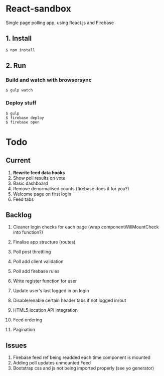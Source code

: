 # React-sandbox
Single page polling app, using React.js and Firebase

## 1. Install

```bash
$ npm install
```

## 2. Run

### Build and watch with browsersync
```
$ gulp watch 
```

### Deploy stuff
```
$ gulp
$ firebase deploy
$ firebase open
```

# Todo

## Current

1. **Rewrite feed data hooks**
1. Show poll results on vote
1. Basic dashboard
1. Remove denormalised counts (firebase does it for you?)
1. Welcome page on first login
1. Feed tabs

## Backlog

1. Cleaner login checks for each page (wrap componentWillMountCheck into function?)

1. Finalise app structure (routes)

1. Poll post throttling

1. Poll add client validation
1. Poll add firebase rules

1. Write register function for user
1. Update user's last logged in on login

1. Disable/enable certain header tabs if not logged in/out

1. HTML5 location API integration

1. Feed ordering
1. Pagination

## Issues

1. Firebase feed ref being readded each time component is mounted
1. Adding poll updates unmounted Feed
1. Bootstrap css and js not being imported properly (see yo generator)
